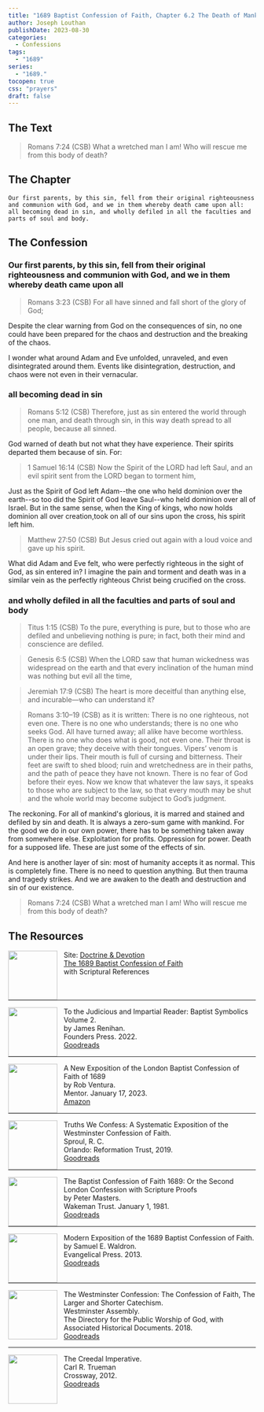 ```yaml
---
title: "1689 Baptist Confession of Faith, Chapter 6.2 The Death of Mankind"
author: Joseph Louthan
publishDate: 2023-08-30
categories:
  - Confessions
tags:
  - "1689"
series:
  - "1689."
tocopen: true
css: "prayers"
draft: false
---
```

## The Text

>Romans 7:24 (CSB) What a wretched man I am! Who will rescue me from this body of death?

## The Chapter

```text
Our first parents, by this sin, fell from their original righteousness and communion with God, and we in them whereby death came upon all: all becoming dead in sin, and wholly defiled in all the faculties and parts of soul and body.
```

## The Confession

### Our first parents, by this sin, fell from their original righteousness and communion with God, and we in them whereby death came upon all

>Romans 3:23 (CSB) For all have sinned and fall short of the glory of God;

Despite the clear warning from God on the consequences of sin, no one could have been prepared for the chaos and destruction and the breaking of the chaos.

I wonder what around Adam and Eve unfolded, unraveled, and even disintegrated around them. Events like disintegration, destruction, and chaos were not even in their vernacular.

### all becoming dead in sin

>Romans 5:12 (CSB) Therefore, just as sin entered the world through one man, and death through sin, in this way death spread to all people, because all sinned.

God warned of death but not what they have experience. Their spirits departed them because of sin. For:

>1 Samuel 16:14 (CSB) Now the Spirit of the LORD had left Saul, and an evil spirit sent from the LORD began to torment him,

Just as the Spirit of God left Adam--the one who held dominion over the earth--so too did the Spirit of God leave Saul--who held dominion over all of Israel. But in the same sense, when the King of kings, who now holds dominion all over creation,took on all of our sins upon the cross, his spirit left him.

>Matthew 27:50 (CSB) But Jesus cried out again with a loud voice and gave up his spirit.

What did Adam and Eve felt, who were perfectly righteous in the sight of God, as sin entered in? I imagine the pain and torment and death was in a similar vein as the perfectly righteous Christ being crucified on the cross.

### and wholly defiled in all the faculties and parts of soul and body

>Titus 1:15 (CSB) To the pure, everything is pure, but to those who are defiled and unbelieving nothing is pure; in fact, both their mind and conscience are defiled.

>Genesis 6:5 (CSB) When the LORD saw that human wickedness was widespread on the earth and that every inclination of the human mind was nothing but evil all the time,

>Jeremiah 17:9 (CSB) The heart is more deceitful than anything else, and incurable—who can understand it?

>Romans 3:10–19 (CSB) as it is written: There is no one righteous, not even one. There is no one who understands; there is no one who seeks God. All have turned away; all alike have become worthless. There is no one who does what is good, not even one. Their throat is an open grave; they deceive with their tongues. Vipers’ venom is under their lips. Their mouth is full of cursing and bitterness. Their feet are swift to shed blood; ruin and wretchedness are in their paths, and the path of peace they have not known. There is no fear of God before their eyes. Now we know that whatever the law says, it speaks to those who are subject to the law, so that every mouth may be shut and the whole world may become subject to God’s judgment.

The reckoning. For all of mankind's glorious, it is marred and stained and defiled by sin and death. It is always a zero-sum game with mankind. For the good we do in our own power, there has to be something taken away from somewhere else. Exploitation for profits. Oppression for power. Death for a supposed life. These are just some of the effects of sin.

And here is another layer of sin: most of humanity accepts it as normal. This is completely fine. There is no need to question anything. But then trauma and tragedy strikes. And we are awaken to the death and destruction and sin of our existence.

>Romans 7:24 (CSB) What a wretched man I am! Who will rescue me from this body of death?

## The Resources

<img src="/images/resources/dnd-1689-site-logo.png" align="left" width="100" style="padding-right: 10px" />Site: [Doctrine & Devotion](http://www.doctrineanddevotion.com/)  
[The 1689 Baptist Confession of Faith](https://www.the1689confession.com/)  
with Scriptural References

<p style="clear:both;">

---

<img src="/images/resources/confession-1689-judacious-reader-renihan.png" align="left" width="100" style="padding-right: 10px" />To the Judicious and Impartial Reader: Baptist Symbolics Volume 2.  
by James Renihan.  
Founders Press. 2022.  
[Goodreads](https://www.goodreads.com/book/show/17867976-modern-exposition-of-the-1689-baptist-confession-of-faith)

<p style="clear:both;">

---

<img src="/images/resources/confession-1689-new-exposition-ventura.jpg" align="left" width="100" style="padding-right: 10px" />A New Exposition of the London Baptist Confession of Faith of 1689    
by Rob Ventura.  
Mentor. January 17, 2023.  
[Amazon](https://www.amazon.com/Exposition-London-Baptist-Confession-Faith/dp/1527108902/ref=asc_df_1527108902/?tag=hyprod-20&linkCode=df0&hvadid=598295323603&hvpos=&hvnetw=g&hvrand=3877532160906942020&hvpone=&hvptwo=&hvqmt=&hvdev=c&hvdvcmdl=&hvlocint=&hvlocphy=9014286&hvtargid=pla-1722666080628&psc=1)

<p style="clear:both;">

---

<img src="/images/resources/confession-wcf-truths-we-confess-sproul.jpg" align="left" width="100" style="padding-right: 10px" />Truths We Confess: A Systematic Exposition of the Westminster Confession of Faith.  
Sproul, R. C.    
Orlando: Reformation Trust, 2019.  
[Goodreads](https://www.goodreads.com/book/show/50024945-truths-we-confess?ac=1&from_search=true&qid=ssTkBgIFwE&rank=1)

<p style="clear:both;">

---

<img src="/images/resources/confession-1689-masters.jpg" align="left" width="100" style="padding-right: 10px" />The Baptist Confession of Faith 1689: Or the Second London Confession with Scripture Proofs  
by Peter Masters.  
Wakeman Trust. January 1, 1981.  
[Goodreads](https://www.goodreads.com/book/show/1723671.Baptist_Confession_of_Faith_1689?ac=1&from_search=true&qid=HfdndsOLE6&rank=1)

<p style="clear:both;">

---

<img src="/images/resources/confession-1689-modern-exposition-waldron.jpg" align="left" width="100" style="padding-right: 10px" />Modern Exposition of the 1689 Baptist Confession of Faith.  
by Samuel E. Waldron.  
Evangelical Press. 2013.  
[Goodreads](https://www.goodreads.com/book/show/17867976-modern-exposition-of-the-1689-baptist-confession-of-faith)

<p style="clear:both;">

---

<img src="/images/resources/confession-wcf-banner-of-truth.jpg" align="left" width="100" style="padding-right: 10px" />The Westminster Confession: The Confession of Faith, The Larger and Shorter Catechism.  
Westminster Assembly.  
The Directory for the Public Worship of God, with Associated Historical Documents. 2018.   
[Goodreads](https://www.goodreads.com/book/show/39905592-the-westminster-confession?ac=1&from_search=true&qid=oMfahlcldC&rank=1)

<p style="clear:both;">

---

<img src="/images/resources/book-creedal-imperative-trueman.jpg" align="left" width="100" style="padding-right: 10px" />The Creedal Imperative.  
Carl R. Trueman    
Crossway, 2012.  
[Goodreads](https://www.goodreads.com/book/show/14452976-the-creedal-imperative?ac=1&from_search=true&qid=GTaJVGWwOY&rank=1)

<p style="clear:both;">
